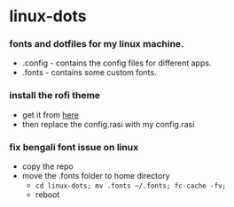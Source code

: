 # linux-dots

### fonts and dotfiles for my linux machine.

- .config - contains the config files for different apps.
- .fonts - contains some custom fonts.


### install the rofi theme 
- get it from [here](https://github.com/catppuccin/rofi) 
- then replace the config.rasi with my config.rasi

### fix bengali font issue on linux

- copy the repo
- move the .fonts folder to home directory
    - `cd linux-dots; mv .fonts ~/.fonts; fc-cache -fv;`
    - reboot
